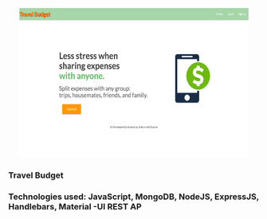 
<p align="center">
  <img width="460" height="300" src="https://github.com/anastasiiasok/travelBudget/blob/main/public/ourapp.png">
</p>

### Travel Budget

### Technologies used: JavaScript, MongoDB, NodeJS, ExpressJS, Handlebars, Material -UI REST AP
